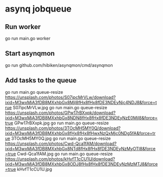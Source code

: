 # asynq jobqueue

## Run worker

go run main.go worker

## Start asynqmon

go run github.com/hibiken/asynqmon/cmd/asynqmon

## Add tasks to the queue

go run main.go queue-resize https://unsplash.com/photos/S07ipcMrVLw/download?ixid=M3wxMjA3fDB8MXxhbGx8Mjl8fHx8fHx8fDE3NDEyNjc4NDJ8&force=true S07ipcMrVLw.jpg
go run main.go queue-resize https://unsplash.com/photos/GPw17rBXxpk/download?ixid=M3wxMjA3fDB8MXxhbGx8NDN8fHx8fHx8fDE3NDEyNzE0Mjl8&force=true GPw17rBXxpk.jpg
go run main.go queue-resize https://unsplash.com/photos/3TOcMH5MY0Q/download?ixid=M3wxMjA3fDB8MXxhbGx8fHx8fHx8fHwxNzQxMjc0NDg5fA&force=true 3TOcMH5MY0Q.jpg
go run main.go queue-resize https://unsplash.com/photos/Cwd-Qca1fAM/download?ixid=M3wxMjA3fDB8MXxhbGx8NTd8fHx8fHx8fDE3NDEyNzMyOTl8&force=true Cwd-Qca1fAM.jpg
go run main.go queue-resize https://unsplash.com/photos/kHvfT1cCU1U/download?ixid=M3wxMjA3fDB8MXxhbGx8ODJ8fHx8fHx8fDE3NDEyNzMzMTJ8&force=true kHvfT1cCU1U.jpg
